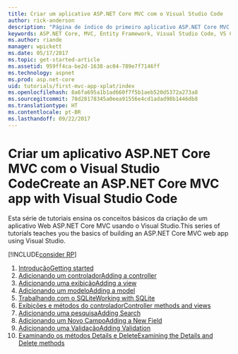 ```yaml
---
title: Criar um aplicativo ASP.NET Core MVC com o Visual Studio Code
author: rick-anderson
description: "Página de índice do primeiro aplicativo ASP.NET Core MVC com o Visual Studio Code"
keywords: ASP.NET Core, MVC, Entity Framework, Visual Studio Code, VS Code
ms.author: riande
manager: wpickett
ms.date: 05/17/2017
ms.topic: get-started-article
ms.assetid: 959ff4ca-be2d-1638-ac04-789e7f7146ff
ms.technology: aspnet
ms.prod: asp.net-core
uid: tutorials/first-mvc-app-xplat/index
ms.openlocfilehash: 8a6fa695a1b1ad660f7f5b1aeb520d5372a273a8
ms.sourcegitcommit: 78d28178345a0eea91556e4cd1adad98b1446db8
ms.translationtype: HT
ms.contentlocale: pt-BR
ms.lasthandoff: 09/22/2017
---
```

# <a name="create-an-aspnet-core-mvc-app-with-visual-studio-code"></a><span data-ttu-id="2e90a-104">Criar um aplicativo ASP.NET Core MVC com o Visual Studio Code</span><span class="sxs-lookup"><span data-stu-id="2e90a-104">Create an ASP.NET Core MVC app with Visual Studio Code</span></span>

<span data-ttu-id="2e90a-105">Esta série de tutoriais ensina os conceitos básicos da criação de um aplicativo Web ASP.NET Core MVC usando o Visual Studio.</span><span class="sxs-lookup"><span data-stu-id="2e90a-105">This series of tutorials teaches you the basics of building an ASP.NET Core MVC web app using Visual Studio.</span></span> 

[!INCLUDE[consider RP](../../includes/razor.md)]

1. [<span data-ttu-id="2e90a-106">Introdução</span><span class="sxs-lookup"><span data-stu-id="2e90a-106">Getting started</span></span>](start-mvc.md)
2. [<span data-ttu-id="2e90a-107">Adicionando um controlador</span><span class="sxs-lookup"><span data-stu-id="2e90a-107">Adding a controller</span></span>](adding-controller.md)
3. [<span data-ttu-id="2e90a-108">Adicionando uma exibição</span><span class="sxs-lookup"><span data-stu-id="2e90a-108">Adding a view</span></span>](adding-view.md)
4. [<span data-ttu-id="2e90a-109">Adicionando um modelo</span><span class="sxs-lookup"><span data-stu-id="2e90a-109">Adding a model</span></span>](adding-model.md)
5. [<span data-ttu-id="2e90a-110">Trabalhando com o SQLite</span><span class="sxs-lookup"><span data-stu-id="2e90a-110">Working with SQLite</span></span>](working-with-sql.md)
6. [<span data-ttu-id="2e90a-111">Exibições e métodos do controlador</span><span class="sxs-lookup"><span data-stu-id="2e90a-111">Controller methods and views</span></span>](controller-methods-views.md)
7. [<span data-ttu-id="2e90a-112">Adicionando uma pesquisa</span><span class="sxs-lookup"><span data-stu-id="2e90a-112">Adding Search</span></span>](search.md)
8. [<span data-ttu-id="2e90a-113">Adicionando um Novo Campo</span><span class="sxs-lookup"><span data-stu-id="2e90a-113">Adding a New Field</span></span>](new-field.md)
9. [<span data-ttu-id="2e90a-114">Adicionando uma Validação</span><span class="sxs-lookup"><span data-stu-id="2e90a-114">Adding Validation</span></span>](validation.md)
10. [<span data-ttu-id="2e90a-115">Examinando os métodos Details e Delete</span><span class="sxs-lookup"><span data-stu-id="2e90a-115">Examining the Details and Delete methods</span></span>](xref:tutorials/first-mvc-app/details)
